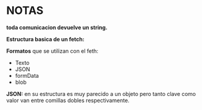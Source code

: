 # NOTAS

**toda comunicacion devuelve un string.**

**Estructura basica de un fetch:**




**Formatos** que se utilizan con el feth:

- Texto  
- JSON  
- formData  
- blob

**JSON:** en su estructura es muy parecido a un objeto pero tanto clave como valor van entre comillas dobles respectivamente.